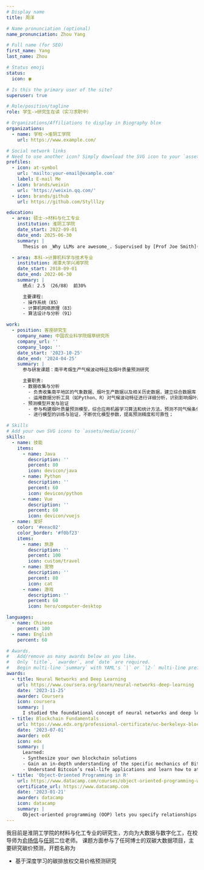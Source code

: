 ```yaml
---
# Display name
title: 周洋

# Name pronunciation (optional)
name_pronunciation: Zhou Yang

# Full name (for SEO)
first_name: Yang
last_name: Zhou

# Status emoji
status:
  icon: 🍀

# Is this the primary user of the site?
superuser: true

# Role/position/tagline
role: 学生->研究生在读（实习求职中）

# Organizations/Affiliations to display in Biography blox
organizations:
  - name: 学校->淮阴工学院
    url: https://www.example.com/

# Social network links
# Need to use another icon? Simply download the SVG icon to your `assets/media/icons/` folder.
profiles:
  - icon: at-symbol
    url: 'mailto:your-email@example.com'
    label: E-mail Me
  - icon: brands/weixin
    url: 'https://weixin.qq.com/'
  - icon: brands/github
    url: https://github.com/Stylllzy

education:
  - area: 硕士->材料与化工专业
    institution: 淮阴工学院
    date_start: 2022-09-01
    date_end: 2025-06-30
    summary: |
      Thesis on _Why LLMs are awesome_. Supervised by [Prof Joe Smith](https://example.com). Presented papers at 5 IEEE conferences with the contributions being published in 2 Springer journals.

  - area: 本科->计算机科学与技术专业
    institution: 湘潭大学兴湘学院
    date_start: 2018-09-01
    date_end: 2022-06-30
    summary: |
      绩点: 2.5 （26/88） 前30%

      主要课程:
      - 操作系统（85）
      - 计算机网络原理（83）
      - 算法设计与分析（91）

work:
  - position: 客座研究生
    company_name: 中国农业科学院烟草研究所
    company_url: ''
    company_logo: ''
    date_start: '2023-10-25'
    date_end: '2024-04-25'
    summary: |
      参与研发课题：南平考烟生产气候波动特征及烟叶质量预测研究

      主要职责:
      - 数据收集与分析
        - 负责收集南平地区的气象数据、烟叶生产数据以及相关历史数据，建立综合数据库；
        - 运用数据分析工具（如Python、R）对气候波动特征进行详细分析，识别影响烟叶质量的关键气象因素；
      - 预测模型开发与验证
        - 参与构建烟叶质量预测模型，综合应用机器学习算法和统计方法，预测不同气候条件下的烟叶质量；
        - 进行模型的训练与验证，不断优化模型参数，提高预测精度和可靠性；

# Skills
# Add your own SVG icons to `assets/media/icons/`
skills:
  - name: 技能
    items:
      - name: Java
        description: ''
        percent: 80
        icon: devicon/java
      - name: Python
        description: ''
        percent: 60
        icon: devicon/python
      - name: Vue
        description: ''
        percent: 60
        icon: devicon/vuejs
  - name: 爱好
    color: '#eeac02'
    color_border: '#f0bf23'
    items:
      - name: 旅游
        description: ''
        percent: 100
        icon: custom/travel
      - name: 宠物
        description: ''
        percent: 80
        icon: cat
      - name: 游戏
        description: ''
        percent: 60
        icon: hero/computer-desktop

languages:
  - name: Chinese
    percent: 100
  - name: English
    percent: 60

# Awards.
#   Add/remove as many awards below as you like.
#   Only `title`, `awarder`, and `date` are required.
#   Begin multi-line `summary` with YAML's `|` or `|2-` multi-line prefix and indent 2 spaces below.
awards:
  - title: Neural Networks and Deep Learning
    url: https://www.coursera.org/learn/neural-networks-deep-learning
    date: '2023-11-25'
    awarder: Coursera
    icon: coursera
    summary: |
      I studied the foundational concept of neural networks and deep learning. By the end, I was familiar with the significant technological trends driving the rise of deep learning; build, train, and apply fully connected deep neural networks; implement efficient (vectorized) neural networks; identify key parameters in a neural network’s architecture; and apply deep learning to your own applications.
  - title: Blockchain Fundamentals
    url: https://www.edx.org/professional-certificate/uc-berkeleyx-blockchain-fundamentals
    date: '2023-07-01'
    awarder: edX
    icon: edx
    summary: |
      Learned:
      - Synthesize your own blockchain solutions
      - Gain an in-depth understanding of the specific mechanics of Bitcoin
      - Understand Bitcoin’s real-life applications and learn how to attack and destroy Bitcoin, Ethereum, smart contracts and Dapps, and alternatives to Bitcoin’s Proof-of-Work consensus algorithm
  - title: 'Object-Oriented Programming in R'
    url: https://www.datacamp.com/courses/object-oriented-programming-with-s3-and-r6-in-r
    certificate_url: https://www.datacamp.com
    date: '2023-01-21'
    awarder: datacamp
    icon: datacamp
    summary: |
      Object-oriented programming (OOP) lets you specify relationships between functions and the objects that they can act on, helping you manage complexity in your code. This is an intermediate level course, providing an introduction to OOP, using the S3 and R6 systems. S3 is a great day-to-day R programming tool that simplifies some of the functions that you write. R6 is especially useful for industry-specific analyses, working with web APIs, and building GUIs.
---
```


我目前是淮阴工学院的材料与化工专业的研究生，方向为大数据与数字化工，在校导师为[俞扬信](https://gd.hyit.edu.cn/zszq/dsjj/hxgc/jtys1/zhjtdsj/yyx.htm)与[任珂](https://gd.hyit.edu.cn/zszq/dsjj/hxgc/clyhg1/dsjyszhg/rk.htm)二位老师。
课题方面参与了任珂博士的双碳大数据项目，主要研究碳价预测，开题名称为

- 基于深度学习的碳排放权交易价格预测研究
